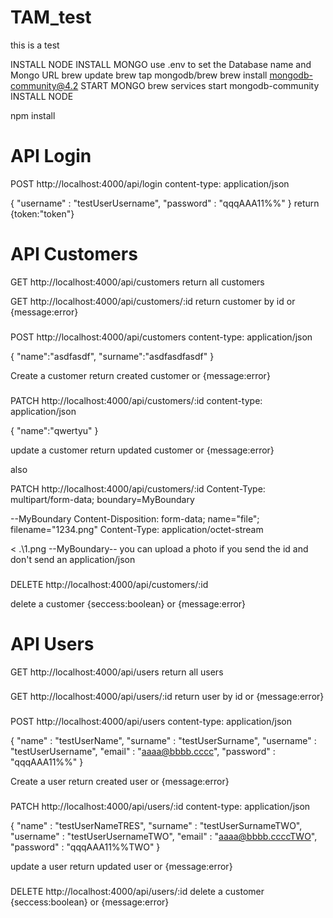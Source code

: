 # TAM_test

this is a test

INSTALL NODE
INSTALL MONGO
use .env to set the Database name and Mongo URL
brew update
brew tap mongodb/brew
brew install mongodb-community@4.2
START MONGO
brew services start mongodb-community
INSTALL NODE

npm install

# API Login

POST http://localhost:4000/api/login
content-type: application/json

{
"username" : "testUserUsername",
"password" : "qqqAAA11%%"
}
return {token:"token"}

# API Customers

GET http://localhost:4000/api/customers
return all customers

GET http://localhost:4000/api/customers/:id
return customer by id
or {message:error}

###

POST http://localhost:4000/api/customers
content-type: application/json

{
"name":"asdfasdf",
"surname":"asdfasdfasdf"
}

Create a customer
return created customer
or {message:error}

###

PATCH http://localhost:4000/api/customers/:id
content-type: application/json

{
"name":"qwertyu"
}

update a customer
return updated customer
or {message:error}

also

PATCH http://localhost:4000/api/customers/:id
Content-Type: multipart/form-data; boundary=MyBoundary

--MyBoundary
Content-Disposition: form-data; name="file"; filename="1234.png"
Content-Type: application/octet-stream

< .\1.png
--MyBoundary--
you can upload a photo if you send the id and don't send an application/json

###

DELETE http://localhost:4000/api/customers/:id

delete a customer
{seccess:boolean}
or {message:error}

###

# API Users

GET http://localhost:4000/api/users
return all users

###

GET http://localhost:4000/api/users/:id
return user by id
or {message:error}

###

POST http://localhost:4000/api/users
content-type: application/json

{
"name" : "testUserName",
"surname" : "testUserSurname",
"username" : "testUserUsername",
"email" : "aaaa@bbbb.cccc",
"password" : "qqqAAA11%%"
}

Create a user
return created user
or {message:error}

###

PATCH http://localhost:4000/api/users/:id
content-type: application/json

{
"name" : "testUserNameTRES",
"surname" : "testUserSurnameTWO",
"username" : "testUserUsernameTWO",
"email" : "aaaa@bbbb.ccccTWO",
"password" : "qqqAAA11%%TWO"
}

update a user
return updated user
or {message:error}

###

DELETE http://localhost:4000/api/users/:id
delete a customer
{seccess:boolean}
or {message:error}
